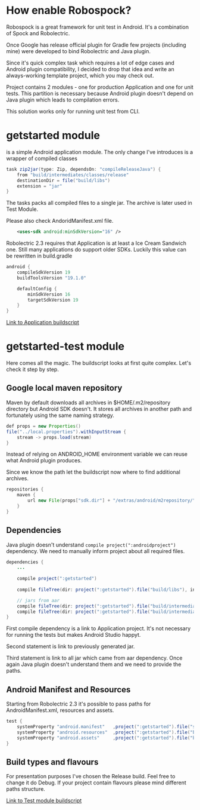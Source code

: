 How enable Robospock?
=====================

Robospock is a great framework for unit test in Android. It's a combination of Spock and Robolectric.

Once Google has release official plugin for Gradle few projects (including mine) were developed to bind Robolectric and Java plugin.
 
Since it's quick complex task which requires a lot of edge cases and Android plugin compatibility, 
I decided to drop that idea and write an always-working template project, which you may check out.

Project contains 2 modules - one for production Application and one for unit tests. This partition is necessary because Android plugin doesn't depend on Java plugin
which leads to compilation errors.
 
This solution works only for running unit test from CLI.

getstarted module
=================
is a simple Android application module. The only change I've introduces is a wrapper of compiled classes

``` java
task zip2jar(type: Zip, dependsOn: "compileReleaseJava") {
    from "build/intermediates/classes/release"
    destinationDir = file("build/libs")
    extension = "jar"
}
```

The tasks packs all compiled files to a single jar. The archive is later used in Test Module.

Please also check AndoridManifest.xml file.

``` xml
    <uses-sdk android:minSdkVersion="16" />
```

Robolectric 2.3 requires that Application is at least a Ice Cream Sandwich one. Still many applications do support older SDKs. Luckily this value can be rewritten in build.gradle

``` java
android {
    compileSdkVersion 19
    buildToolsVersion "19.1.0"

    defaultConfig {
        minSdkVersion 16
        targetSdkVersion 19
    }
}
```
[Link to Application buildscript](getstarted/build.gradle)

getstarted-test module
======================

Here comes all the magic. The buildscript looks at first quite complex. Let's check it step by step.

Google local maven repository
-----------------------------

Maven by default downloads all archives in $HOME/.m2/repository directory but Android SDK doesn't.
It stores all archives in another path and fortunately using the same naming strategy.

``` java
def props = new Properties()
file("../local.properties").withInputStream {
    stream -> props.load(stream)
}
```

Instead of relying on ANDROID_HOME environment variable we can reuse what Android plugin produces. 

Since we know the path let the buildscript now where to find additional archives.
``` java
repositories {
    maven {
        url new File(props["sdk.dir"] + "/extras/android/m2repository/").toURI()
    }
}
```

Dependencies
------------

Java plugin doesn't understand `compile project(":androidproject")` dependency. 
We need to manually inform project about all required files.
 
``` java
dependencies {
    ...
    
    compile project(":getstarted")
    
    compile fileTree(dir: project(":getstarted").file("build/libs"), include: "*.jar")

    // jars from aar
    compile fileTree(dir: project(":getstarted").file("build/intermediates/exploded-aar/com.android.support/appcompat-v7/20.0.0"), include: ["*.jar"])
    compile fileTree(dir: project(":getstarted").file("build/intermediates/exploded-aar/com.android.support/support-v4/20.0.0"), include: ["*.jar"])
}
```
First compile dependency is a link to Application project. It's not necessary for running the tests but makes Android Studio happyt.

Second statement is link to previously generated jar.

Third statement is link to all jar which came from aar dependency. 
Once again Java plugin doesn't understand them and we need to provide the paths. 

Android Manifest and Resources
------------------------------

Starting from Robolectric 2.3 it's possible to pass paths for AndroidManifest.xml, resources and assets.
``` java
test {
    systemProperty "android.manifest"   ,project(":getstarted").file("src/main/AndroidManifest.xml")
    systemProperty "android.resources"  ,project(":getstarted").file("build/intermediates/res/release")
    systemProperty "android.assets"     ,project(":getstarted").file("build/intermediates/assets/release")    
}
```

Build types and flavours
------------------------

For presentation purposes I've chosen the Release build. Feel free to change it do Debug.
If your project contain flavours please mind different paths structure.



[Link to Test module buildscript](getstarted-test/build.gradle)
